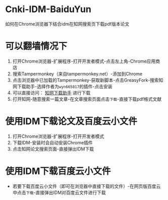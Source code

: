# Cnki-IDM-BaiduYun
如何在Chrome浏览器下结合idm在知网搜索页下载pdf版本论文

# 可以翻墙情况下

1. 打开Chrome浏览器-扩展程序-打开开发者模式-点击左上角-Chrome应用商店
2. 搜索Tampermonkey（来自tampermonkey.net）-添加到Chrome
3. 点击浏览器中已加载的Tampermonkey-获取新脚本-点击GreasyFork-搜索知网下载助手-选择作者为`wyn665817`的插件-点击安装
4. 可以直接访问：
   [知网下载助手](https://greasyfork.org/zh-CN/scripts/371938-%E7%9F%A5%E7%BD%91%E4%B8%8B%E8%BD%BD%E5%8A%A9%E6%89%8B)
   进行下载
5. 打开知网-随意搜索一篇文章-在文章搜索页面点击`下载`-直接下载pdf格式文献

# 使用IDM下载论文及百度云小文件

1. 打开Chrome浏览器-扩展程序-打开开发者模式
2. 下载IDM-安装时会自动安装Chrome插件
3. 点击知网论文搜索页面-直接弹出IDM下载

# 使用IDM下载百度云小文件

- 若要下载百度云小文件（即可在浏览器中直接下载的文件）-在网页版百度云中点击`下载`-直接弹出IDM对百度云文件进行下载
